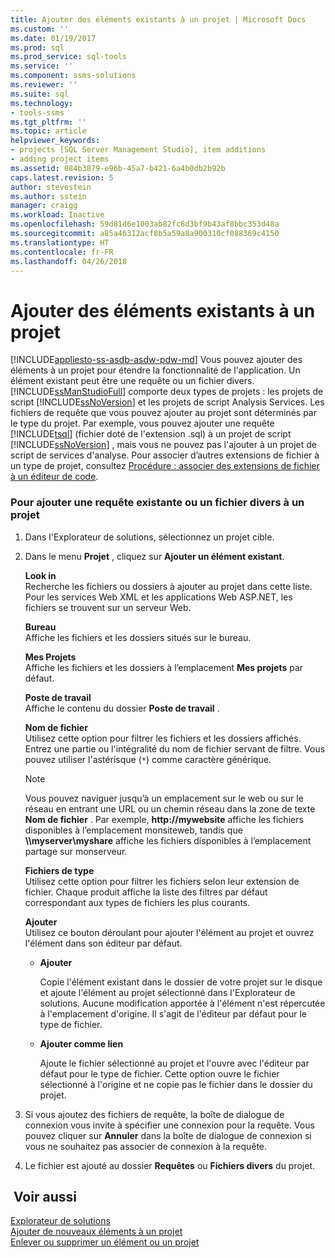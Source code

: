 ```yaml
---
title: Ajouter des éléments existants à un projet | Microsoft Docs
ms.custom: ''
ms.date: 01/19/2017
ms.prod: sql
ms.prod_service: sql-tools
ms.service: ''
ms.component: ssms-solutions
ms.reviewer: ''
ms.suite: sql
ms.technology:
- tools-ssms
ms.tgt_pltfrm: ''
ms.topic: article
helpviewer_keywords:
- projects [SQL Server Management Studio], item additions
- adding project items
ms.assetid: 084b3879-e96b-45a7-b421-6a4b0db2b92b
caps.latest.revision: 5
author: stevestein
ms.author: sstein
manager: craigg
ms.workload: Inactive
ms.openlocfilehash: 59d81d6e1003ab82fc8d3bf9b43af8bbc353d48a
ms.sourcegitcommit: a85a46312acf8b5a59a8a900310cf088369c4150
ms.translationtype: HT
ms.contentlocale: fr-FR
ms.lasthandoff: 04/26/2018
---
```

# <a name="add-existing-items-to-a-project"></a>Ajouter des éléments existants à un projet
[!INCLUDE[appliesto-ss-asdb-asdw-pdw-md](../../includes/appliesto-ss-asdb-asdw-pdw-md.md)]
Vous pouvez ajouter des éléments à un projet pour étendre la fonctionnalité de l'application. Un élément existant peut être une requête ou un fichier divers. [!INCLUDE[ssManStudioFull](../../includes/ssmanstudiofull_md.md)] comporte deux types de projets : les projets de script [!INCLUDE[ssNoVersion](../../includes/ssnoversion_md.md)] et les projets de script Analysis Services. Les fichiers de requête que vous pouvez ajouter au projet sont déterminés par le type du projet. Par exemple, vous pouvez ajouter une requête [!INCLUDE[tsql](../../includes/tsql_md.md)] (fichier doté de l'extension .sql) à un projet de script [!INCLUDE[ssNoVersion](../../includes/ssnoversion_md.md)] , mais vous ne pouvez pas l'ajouter à un projet de script de services d'analyse. Pour associer d’autres extensions de fichier à un type de projet, consultez [Procédure : associer des extensions de fichier à un éditeur de code](http://msdn.microsoft.com/en-us/193630f4-93de-4950-8f36-68702531f925).  
  
### <a name="to-add-an-existing-query-or-a-miscellaneous-file-to-a-project"></a>Pour ajouter une requête existante ou un fichier divers à un projet  
  
1.  Dans l'Explorateur de solutions, sélectionnez un projet cible.  
  
2.  Dans le menu **Projet** , cliquez sur **Ajouter un élément existant**.  
  
    **Look in**  
    Recherche les fichiers ou dossiers à ajouter au projet dans cette liste. Pour les services Web XML et les applications Web ASP.NET, les fichiers se trouvent sur un serveur Web.  
  
    **Bureau**  
    Affiche les fichiers et les dossiers situés sur le bureau.  
  
    **Mes Projets**  
    Affiche les fichiers et les dossiers à l’emplacement **Mes projets** par défaut.  
  
    **Poste de travail**  
    Affiche le contenu du dossier **Poste de travail** .  
  
    **Nom de fichier**  
    Utilisez cette option pour filtrer les fichiers et les dossiers affichés. Entrez une partie ou l'intégralité du nom de fichier servant de filtre. Vous pouvez utiliser l'astérisque (`*`) comme caractère générique.  
  
    > [!NOTE]  
    > Vous pouvez naviguer jusqu’à un emplacement sur le web ou sur le réseau en entrant une URL ou un chemin réseau dans la zone de texte **Nom de fichier** . Par exemple, **http://mywebsite** affiche les fichiers disponibles à l’emplacement monsiteweb, tandis que **\\\myserver\myshare** affiche les fichiers disponibles à l’emplacement partage sur monserveur.  
  
    **Fichiers de type**  
    Utilisez cette option pour filtrer les fichiers selon leur extension de fichier. Chaque produit affiche la liste des filtres par défaut correspondant aux types de fichiers les plus courants.  
  
    **Ajouter**  
    Utilisez ce bouton déroulant pour ajouter l'élément au projet et ouvrez l'élément dans son éditeur par défaut.  
  
    -   **Ajouter**  
  
        Copie l'élément existant dans le dossier de votre projet sur le disque et ajoute l'élément au projet sélectionné dans l'Explorateur de solutions. Aucune modification apportée à l'élément n'est répercutée à l'emplacement d'origine. Il s'agit de l'éditeur par défaut pour le type de fichier.  
  
    -   **Ajouter comme lien**  
  
        Ajoute le fichier sélectionné au projet et l'ouvre avec l'éditeur par défaut pour le type de fichier. Cette option ouvre le fichier sélectionné à l'origine et ne copie pas le fichier dans le dossier du projet.  
  
3.  Si vous ajoutez des fichiers de requête, la boîte de dialogue de connexion vous invite à spécifier une connexion pour la requête. Vous pouvez cliquer sur **Annuler** dans la boîte de dialogue de connexion si vous ne souhaitez pas associer de connexion à la requête.  
  
4.  Le fichier est ajouté au dossier **Requêtes** ou **Fichiers divers** du projet.  
  
## <a name="see-also"></a> Voir aussi  
[Explorateur de solutions](../../ssms/solution/solution-explorer.md)  
[Ajouter de nouveaux éléments à un projet](../../ssms/solution/add-new-items-to-a-project.md)  
[Enlever ou supprimer un élément ou un projet](../../ssms/solution/remove-or-delete-an-item-or-project.md)  
  
